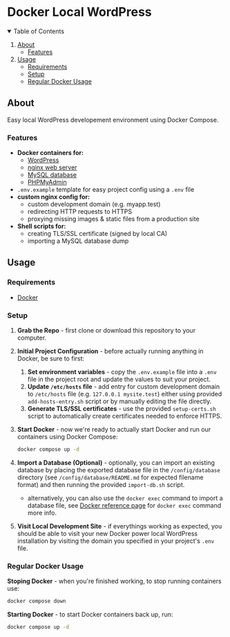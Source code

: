 # Docker Local WordPress

<!-- Table of Contents -->
<details open>
  <summary>Table of Contents</summary>
  <ol>
    <li>
      <a href="#about">About</a>
      <ul>
        <li><a href="#feature">Features</a></li>
      </ul>
    </li>
    <li>
      <a href="#usage">Usage</a>
      <ul>
        <li><a href="#requirements">Requirements</a></li>
        <li><a href="#setup">Setup</a></li>
        <li><a href="#regular-docker-usage">Regular Docker Usage</a></li>
      </ul>
    </li>
  </ol>
</details>

## About

Easy local WordPress developement environment using Docker Compose.

### Features

- **Docker containers for:**
  - [WordPress](https://hub.docker.com/_/wordpress)
  - [nginx web server](https://hub.docker.com/_/nginx)
  - [MySQL database](https://hub.docker.com/_/mysql)
  - [PHPMyAdmin](https://hub.docker.com/_/phpmyadmin)
- `.env.example` template for easy project config using a `.env` file
- **custom nginx config for:**
  - custom development domain (e.g. myapp.test)
  - redirecting HTTP requests to HTTPS
  - proxying missing images & static files from a production site
- **Shell scripts for:**
  - creating TLS/SSL certificate (signed by local CA)
  - importing a MySQL database dump

## Usage

### Requirements

- [Docker](https://www.docker.com/get-started)

### Setup

1. **Grab the Repo** - first clone or download this repository to your computer.

2. **Initial Project Configuration** - before actually running anything in Docker, be sure to first:
    1. **Set environment variables** - copy the `.env.example` file into a `.env` file in the project root and update the values to suit your project.
    2. **Update `/etc/hosts` file** - add entry for custom development domain to `/etc/hosts` file (e.g. `127.0.0.1 mysite.test`) either using provided `add-hosts-entry.sh` script or by manually editing the file directly.
    3. **Generate TLS/SSL certificates** - use the provided `setup-certs.sh` script to automatically create certificates needed to enforce HTTPS.

3. **Start Docker** - now we're ready to actually start Docker and run our containers using Docker Compose:

    ```sh
    docker compose up -d
    ```

4. **Import a Database (Optional)** - optionally, you can import an existing database by placing the exported database file in the `/config/database` directory (see `/config/database/README.md` for expected filename format) and then running the provided `import-db.sh` script.
    - alternatively, you can also use the `docker exec` command to import a database file, see [Docker reference page](https://docs.docker.com/engine/reference/commandline/exec/) for `docker exec` command more info.

5. **Visit Local Development Site** - if everythings working as expected, you should be able to visit your new Docker power local WordPress installation by visiting the domain you specified in your project's `.env` file.

### Regular Docker Usage

**Stoping Docker** - when you're finished working, to stop running containers use:

  ```sh
  docker compose down
  ```

**Starting Docker** - to start Docker containers back up, run:

  ```sh
  docker compose up -d
  ```
